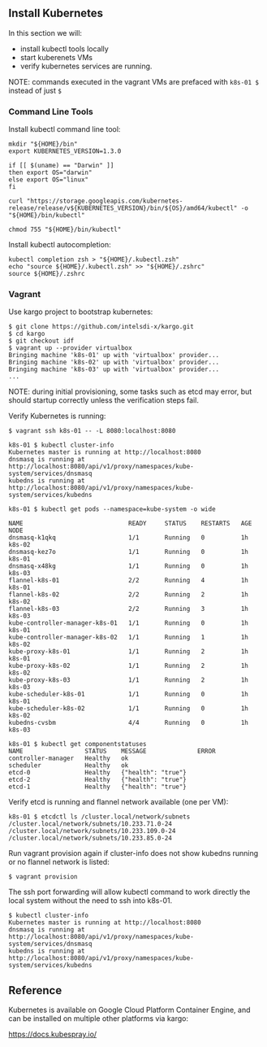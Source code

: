 ## Install Kubernetes

In this section we will:

* install kubectl tools locally
* start kuberenets VMs
* verify kubernetes services are running.

NOTE: commands executed in the vagrant VMs are prefaced with `k8s-01 $` instead of just `$`

### Command Line Tools

Install kubectl command line tool:
```
mkdir "${HOME}/bin"
export KUBERNETES_VERSION=1.3.0

if [[ $(uname) == "Darwin" ]]
then export OS="darwin"
else export OS="linux"
fi

curl "https://storage.googleapis.com/kubernetes-release/release/v${KUBERNETES_VERSION}/bin/${OS}/amd64/kubectl" -o "${HOME}/bin/kubectl"

chmod 755 "${HOME}/bin/kubectl"
```

Install kubectl autocompletion:
```
kubectl completion zsh > "${HOME}/.kubectl.zsh"
echo "source ${HOME}/.kubectl.zsh" >> "${HOME}/.zshrc"
source ${HOME}/.zshrc
```

### Vagrant

Use kargo project to bootstrap kubernetes:
```
$ git clone https://github.com/intelsdi-x/kargo.git
$ cd kargo
$ git checkout idf
$ vagrant up --provider virtualbox
Bringing machine 'k8s-01' up with 'virtualbox' provider...
Bringing machine 'k8s-02' up with 'virtualbox' provider...
Bringing machine 'k8s-03' up with 'virtualbox' provider...
...
```

NOTE: during initial provisioning, some tasks such as etcd may error, but should  startup correctly unless the verification steps fail. 

Verify Kubernetes is running:
```
$ vagrant ssh k8s-01 -- -L 8080:localhost:8080

k8s-01 $ kubectl cluster-info
Kubernetes master is running at http://localhost:8080
dnsmasq is running at http://localhost:8080/api/v1/proxy/namespaces/kube-system/services/dnsmasq
kubedns is running at http://localhost:8080/api/v1/proxy/namespaces/kube-system/services/kubedns

k8s-01 $ kubectl get pods --namespace=kube-system -o wide

NAME                             READY     STATUS    RESTARTS   AGE       NODE
dnsmasq-k1qkq                    1/1       Running   0          1h        k8s-02
dnsmasq-kez7o                    1/1       Running   0          1h        k8s-01
dnsmasq-x48kg                    1/1       Running   0          1h        k8s-03
flannel-k8s-01                   2/2       Running   4          1h        k8s-01
flannel-k8s-02                   2/2       Running   2          1h        k8s-02
flannel-k8s-03                   2/2       Running   3          1h        k8s-03
kube-controller-manager-k8s-01   1/1       Running   0          1h        k8s-01
kube-controller-manager-k8s-02   1/1       Running   1          1h        k8s-02
kube-proxy-k8s-01                1/1       Running   2          1h        k8s-01
kube-proxy-k8s-02                1/1       Running   2          1h        k8s-02
kube-proxy-k8s-03                1/1       Running   2          1h        k8s-03
kube-scheduler-k8s-01            1/1       Running   0          1h        k8s-01
kube-scheduler-k8s-02            1/1       Running   0          1h        k8s-02
kubedns-cvsbm                    4/4       Running   0          1h        k8s-03

k8s-01 $ kubectl get componentstatuses
NAME                 STATUS    MESSAGE              ERROR
controller-manager   Healthy   ok
scheduler            Healthy   ok
etcd-0               Healthy   {"health": "true"}
etcd-2               Healthy   {"health": "true"}
etcd-1               Healthy   {"health": "true"}
```

Verify etcd is running and flannel network available (one per VM):
```
k8s-01 $ etcdctl ls /cluster.local/network/subnets
/cluster.local/network/subnets/10.233.71.0-24
/cluster.local/network/subnets/10.233.109.0-24
/cluster.local/network/subnets/10.233.85.0-24
```

Run vagrant provision again if cluster-info does not show kubedns running or no flannel network is listed:
```
$ vagrant provision
```

The ssh port forwarding will allow kubectl command to work directly the local system without the need to ssh into k8s-01.

```
$ kubectl cluster-info
Kubernetes master is running at http://localhost:8080
dnsmasq is running at http://localhost:8080/api/v1/proxy/namespaces/kube-system/services/dnsmasq
kubedns is running at http://localhost:8080/api/v1/proxy/namespaces/kube-system/services/kubedns
```

## Reference

Kubernetes is available on Google Cloud Platform Container Engine, and can be installed on multiple other platforms via kargo:

https://docs.kubespray.io/
